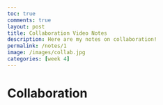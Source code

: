 ```yaml
---
toc: true
comments: true
layout: post
title: Collaboration Video Notes
description: Here are my notes on collaboration!
permalink: /notes/1
image: /images/collab.jpg
categories: [week 4]
---
```


# Collaboration
